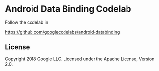 Android Data Binding Codelab
===============================================
Follow the codelab in

https://github.com/googlecodelabs/android-databinding


License
--------

Copyright 2018 Google LLC. Licensed under the Apache License, Version 2.0.
